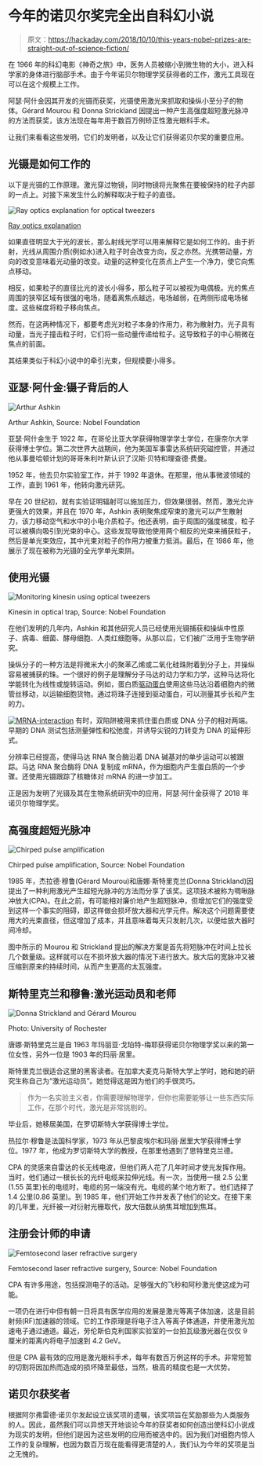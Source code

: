 # 今年的诺贝尔奖完全出自科幻小说

> 原文：<https://hackaday.com/2018/10/10/this-years-nobel-prizes-are-straight-out-of-science-fiction/>

在 1966 年的科幻电影《神奇之旅》中，医务人员被缩小到微生物的大小，进入科学家的身体进行脑部手术。由于今年诺贝尔物理学奖获得者的工作，激光工具现在可以在这个规模上工作。

阿瑟·阿什金因其开发的光镊而获奖，光镊使用激光来抓取和操纵小至分子的物体。Gérard Mourou 和 Donna Strickland 因提出一种产生高强度超短激光脉冲的方法而获奖，该方法现在每年用于数百万例矫正性激光眼科手术。

让我们来看看这些发明，它们的发明者，以及让它们获得诺贝尔奖的重要应用。

## 光镊是如何工作的

以下是光镊的工作原理。激光穿过物镜，同时物镜将光聚焦在要被保持的粒子内部的一点上。对接下来发生什么的解释取决于粒子的直径。

![Ray optics explanation for optical tweezers](img/83cda61837fbcbab7586eb420cc7de9b.png)

[Ray optics explanation](https://www.sciencedirect.com/science/article/pii/S000634959281860X)

如果直径明显大于光的波长，那么射线光学可以用来解释它是如何工作的。由于折射，光线从周围介质(例如水)进入粒子时会改变方向，反之亦然。光携带动量，方向的改变意味着光动量的改变。动量的这种变化在质点上产生一个净力，使它向焦点移动。

相反，如果粒子的直径比光的波长小得多，那么粒子可以被视为电偶极。光的焦点周围的狭窄区域有很强的电场，随着离焦点越远，电场越弱，在两侧形成电场梯度。这些梯度将粒子移向焦点。

然而，在这两种情况下，都要考虑光对粒子本身的作用力，称为散射力。光子具有动量，当光子撞击粒子时，它们将一些动量传递给粒子。这导致粒子的中心稍微在焦点的前面。

其结果类似于科幻小说中的牵引光束，但规模要小得多。

## 亚瑟·阿什金:镊子背后的人

![Arthur Ashkin](img/4edb3a6660dcd266f26adea4e3001f40.png)

Arthur Ashkin, Source: Nobel Foundation

亚瑟·阿什金生于 1922 年，在哥伦比亚大学获得物理学学士学位，在康奈尔大学获得博士学位。第二次世界大战期间，他为美国军事雷达系统研究磁控管，并通过他从事曼哈顿计划的哥哥朱利叶斯认识了汉斯·贝特和理查德·费曼。

1952 年，他去贝尔实验室工作，并于 1992 年退休。在那里，他从事微波领域的工作，直到 1961 年，他转向激光研究。

早在 20 世纪初，就有实验证明辐射可以施加压力，但效果很弱。然而，激光允许更强大的效果，并且在 1970 年，Ashkin 表明聚焦成窄束的激光可以产生散射力，该力移动空气和水中的小电介质粒子。他还表明，由于周围的强度梯度，粒子可以被横向吸引到光束的中心。这些发现导致他使用两个相反的光束来捕获粒子，然后是单光束效应，其中光束对粒子的作用力被重力抵消。最后，在 1986 年，他展示了现在被称为光镊的全光学单光束阱。

## 使用光镊

![Monitoring kinesin using optical tweezers](img/febf03fa29595989237d93a967bb039d.png)

Kinesin in optical trap, Source: Nobel Foundation

在他们发明的几年内，Ashkin 和其他研究人员已经使用光镊捕获和操纵中性原子、病毒、细菌、酵母细胞、人类红细胞等。从那以后，它们被广泛用于生物学研究。

操纵分子的一种方法是将微米大小的聚苯乙烯或二氧化硅珠附着到分子上，并操纵容易被捕获的珠。一个很好的例子是理解分子马达的动力学和力学，这种马达将化学能转化为线性或旋转运动。例如，蛋白质[驱动蛋白](https://en.wikipedia.org/wiki/Kinesin)使用这些马达沿着细胞内的微管丝移动，以运输细胞货物。通过将珠子连接到驱动蛋白，可以测量其步长和产生的力。

[![MRNA-interaction](img/bfc54b8f8f07cec7f420766bcb0d01f0.png)](https://hackaday.com/wp-content/uploads/2018/10/mrna-interaction.png) 有时，双陷阱被用来抓住蛋白质或 DNA 分子的相对两端。早期的 DNA 测试包括测量弹性和松弛度，并诱导尖锐的力转变为 DNA 的延伸形式。

分辨率已经提高，使得马达 RNA 聚合酶沿着 DNA 碱基对的单步运动可以被跟踪。马达 RNA 聚合酶将 DNA 复制成 mRNA，作为细胞内产生蛋白质的一个步骤。还使用光镊跟踪了核糖体对 mRNA 的进一步加工。

正是因为发明了光镊及其在生物系统研究中的应用，阿瑟·阿什金获得了 2018 年诺贝尔物理学奖。

## 高强度超短光脉冲

![Chirped pulse amplification](img/aee1742f8e0a02ca371793da0dbaa5a5.png)

Chirped pulse amplification, Source: Nobel Foundation

1985 年，杰拉德·穆鲁(Gérard Mourou)和唐娜·斯特里克兰(Donna Strickland)因提出了一种利用激光产生超短光脉冲的方法而分享了该奖。这项技术被称为啁啾脉冲放大(CPA)。在此之前，有可能相对廉价地产生超短脉冲，但增加它们的强度受到这样一个事实的阻碍，即这样做会损坏放大器和光学元件。解决这个问题需要使用大的光束直径，但这增加了成本，并且意味着每天只发射几次，以便给放大器时间冷却。

图中所示的 Mourou 和 Strickland 提出的解决方案是首先将短脉冲在时间上拉长几个数量级。这样就可以在不损坏放大器的情况下进行放大。放大后的宽脉冲又被压缩到原来的持续时间，从而产生更高的太瓦强度。

## 斯特里克兰和穆鲁:激光运动员和老师

![Donna Strickland and Gérard Mourou](img/47607fcbf787b77c644f6b4a2daf93ae.png)

Photo: University of Rochester

唐娜·斯特里克兰是自 1963 年玛丽亚·戈珀特-梅耶获得诺贝尔物理学奖以来的第一位女性，另外一位是 1903 年的玛丽·居里。

斯特里克兰很适合这里的黑客读者。在加拿大麦克马斯特大学上学时，她和她的研究生称自己为“激光运动员”。她觉得这是因为他们的手很灵巧。

> 作为一名实验主义者，你需要理解物理学，但你也需要能够让一些东西实际工作，在那个时代，激光是非常挑剔的。

毕业后，她移居美国，在罗切斯特大学获得博士学位。

热拉尔·穆鲁是法国科学家，1973 年从巴黎皮埃尔和玛丽·居里大学获得博士学位。1977 年，他成为罗切斯特大学的教授，在那里他遇到了思特里克兰德。

CPA 的灵感来自雷达的长无线电波，但他们两人花了几年时间才使光发挥作用。当时，他们通过一根长长的光纤电缆来拉伸光线。有一次，当使用一根 2.5 公里(1.55 英里)长的电缆时，电缆的另一端没有光。电缆的某个地方断了。他们选择了 1.4 公里(0.86 英里)。到 1985 年，他们开始工作并发表了他们的论文。在接下来的几年里，光纤被一对衍射光栅取代，放大倍数从纳焦耳增加到焦耳。

## 注册会计师的申请

![Femtosecond laser refractive surgery](img/59e42ec1c2087064fa2da845768e5eb2.png)

Femtosecond laser refractive surgery, Source: Nobel Foundation

CPA 有许多用途，包括探测电子的活动。足够强大的飞秒和阿秒激光使这成为可能。

一项仍在进行中但有朝一日将具有医学应用的发展是激光等离子体加速，这是目前射频(RF)加速器的领域。它的工作原理是将电子注入等离子体通道，并使用激光加速电子通过通道。最近，劳伦斯伯克利国家实验室的一台拍瓦级激光器在仅仅 9 厘米的距离内将电子加速到 4.2 GeV。

但是 CPA 最有效的应用是激光眼科手术，每年有数百万例这样的手术。非常短暂的切割将因加热而造成的损坏降至最低，当然，极高的精度也是一大优势。

## 诺贝尔获奖者

根据阿尔弗雷德·诺贝尔发起设立该奖项的遗嘱，该奖项旨在奖励那些为人类服务的人。因此，虽然我们可以异想天开地谈论今年的获奖者如何创造出使科幻小说成为现实的发明，但他们是因为这些发明的应用而被选中的。因为我们对细胞内惊人工作的复杂理解，也因为数百万现在能看得更清楚的人，我们认为今年的奖项是当之无愧的。